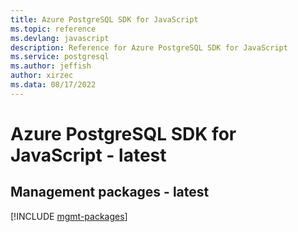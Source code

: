 ```yaml
---
title: Azure PostgreSQL SDK for JavaScript
ms.topic: reference
ms.devlang: javascript
description: Reference for Azure PostgreSQL SDK for JavaScript
ms.service: postgresql
ms.author: jeffish
author: xirzec
ms.data: 08/17/2022
---
```

# Azure PostgreSQL SDK for JavaScript - latest

## Management packages - latest
[!INCLUDE [mgmt-packages](postgresql-mgmt-index.md)]